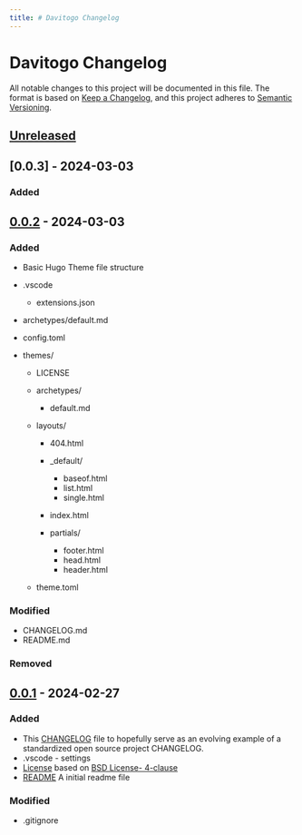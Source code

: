 ```yaml
---
title: # Davitogo Changelog
---
```


# Davitogo Changelog

All notable changes to this project will be documented in this file.
The format is based on [Keep a Changelog](https://keepachangelog.com/en/1.1.0/),
and this project adheres to [Semantic Versioning](https://semver.org/spec/v2.0.0.html).

## [Unreleased]



## [0.0.3] - 2024-03-03

### Added



## [0.0.2] - 2024-03-03

### Added

- Basic Hugo Theme file structure

- .vscode

  - extensions.json

- archetypes/default.md

- config.toml

- themes/

  - LICENSE
  - archetypes/
    - default.md


  - layouts/
    - 404.html
    - _default/
      - baseof.html
      - list.html
      - single.html

    - index.html
    - partials/
      - footer.html
      - head.html
      - header.html

  - theme.toml

### Modified

- CHANGELOG.md
- README.md

### Removed



## [0.0.1] - 2024-02-27

### Added

- This [CHANGELOG](CHANGELOG.md) file to hopefully serve as an evolving example of a
  standardized open source project CHANGELOG.
- .vscode - settings
- [License](LICENSE.md) based on [BSD License- 4-clause](https://gist.github.com/nicolasdao/a7adda51f2f185e8d2700e1573d8a633#4-clause)
- [README](README.md) A initial readme file

### Modified

- .gitignore


[unreleased]: https://github.com/DavitTec/davitogo/compare/v0.0.2...HEAD
[0.0.2]: https://github.com/DavitTec/davitogo/compare/v0.0.1...v0.0.2
[0.0.1]: https://github.com/DavitTec/davitogo/releases/tag/v0.0.1

